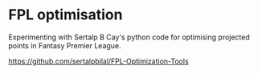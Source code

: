 # FPL optimisation

Experimenting with Sertalp B Cay's python code for optimising projected points in Fantasy Premier League. 

https://github.com/sertalpbilal/FPL-Optimization-Tools
